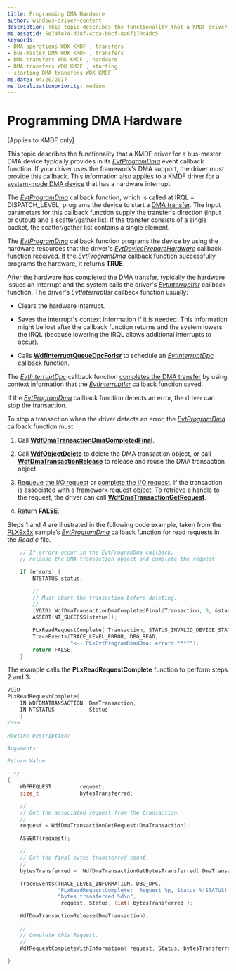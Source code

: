 ```yaml
---
title: Programming DMA Hardware
author: windows-driver-content
description: This topic describes the functionality that a KMDF driver for a bus-master DMA device typically provides in its EvtProgramDma event callback function.
ms.assetid: 5e74fe74-d38f-4cca-b0cf-8a6f170c4dc5
keywords:
- DMA operations WDK KMDF , transfers
- bus-master DMA WDK KMDF , transfers
- DMA transfers WDK KMDF , hardware
- DMA transfers WDK KMDF , starting
- starting DMA transfers WDK KMDF
ms.date: 04/20/2017
ms.localizationpriority: medium
---
```


# Programming DMA Hardware


\[Applies to KMDF only\]

This topic describes the functionality that a KMDF driver for a bus-master DMA device typically provides in its [*EvtProgramDma*](https://msdn.microsoft.com/library/windows/hardware/ff541816) event callback function. If your driver uses the framework's DMA support, the driver must provide this callback. This information also applies to a KMDF driver for a [system-mode DMA device](supporting-system-mode-dma.md) that has a hardware interrupt.




The [*EvtProgramDma*](https://msdn.microsoft.com/library/windows/hardware/ff541816) callback function, which is called at IRQL = DISPATCH\_LEVEL, programs the device to start a [DMA transfer](dma-transactions-and-dma-transfers.md). The input parameters for this callback function supply the transfer's direction (input or output) and a scatter/gather list. If the transfer consists of a single packet, the scatter/gather list contains a single element.

The [*EvtProgramDma*](https://msdn.microsoft.com/library/windows/hardware/ff541816) callback function programs the device by using the hardware resources that the driver's [*EvtDevicePrepareHardware*](https://msdn.microsoft.com/library/windows/hardware/ff540880) callback function received. If the *EvtProgramDma* callback function successfully programs the hardware, it returns **TRUE**.

After the hardware has completed the DMA transfer, typically the hardware issues an interrupt and the system calls the driver's [*EvtInterruptIsr*](https://msdn.microsoft.com/library/windows/hardware/ff541735) callback function. The driver's *EvtInterruptIsr* callback function usually:

-   Clears the hardware interrupt.

-   Saves the interrupt's context information if it is needed. This information might be lost after the callback function returns and the system lowers the IRQL (because lowering the IRQL allows additional interrupts to occur).

-   Calls [**WdfInterruptQueueDpcForIsr**](https://msdn.microsoft.com/library/windows/hardware/ff547371) to schedule an [*EvtInterruptDpc*](https://msdn.microsoft.com/library/windows/hardware/ff541721) callback function.

The [*EvtInterruptDpc*](https://msdn.microsoft.com/library/windows/hardware/ff541721) callback function [completes the DMA transfer](completing-a-dma-transfer.md) by using context information that the [*EvtInterruptIsr*](https://msdn.microsoft.com/library/windows/hardware/ff541735) callback function saved.

If the [*EvtProgramDma*](https://msdn.microsoft.com/library/windows/hardware/ff541816) callback function detects an error, the driver can stop the transaction.

To stop a transaction when the driver detects an error, the [*EvtProgramDma*](https://msdn.microsoft.com/library/windows/hardware/ff541816) callback function must:

1.  Call [**WdfDmaTransactionDmaCompletedFinal**](https://msdn.microsoft.com/library/windows/hardware/ff547049).

2.  Call [**WdfObjectDelete**](https://msdn.microsoft.com/library/windows/hardware/ff548734) to delete the DMA transaction object, or call [**WdfDmaTransactionRelease**](https://msdn.microsoft.com/library/windows/hardware/ff547114) to release and reuse the DMA transaction object.

3.  [Requeue the I/O request](requeuing-i-o-requests.md) or [complete the I/O request](completing-i-o-requests.md), if the transaction is associated with a framework request object. To retrieve a handle to the request, the driver can call [**WdfDmaTransactionGetRequest**](https://msdn.microsoft.com/library/windows/hardware/ff547094).

4.  Return **FALSE**.

Steps 1 and 4 are illustrated in the following code example, taken from the [PLX9x5x](http://go.microsoft.com/fwlink/p/?linkid=256157) sample’s [*EvtProgramDma*](https://msdn.microsoft.com/library/windows/hardware/ff541816) callback function for read requests in the *Read.c* file.

```cpp
    // If errors occur in the EvtProgramDma callback,
    // release the DMA transaction object and complete the request.

    if (errors) {
        NTSTATUS status;

        //
        // Must abort the transaction before deleting.
        //
        (VOID) WdfDmaTransactionDmaCompletedFinal(Transaction, 0, &status);
        ASSERT(NT_SUCCESS(status));

        PLxReadRequestComplete( Transaction, STATUS_INVALID_DEVICE_STATE );
        TraceEvents(TRACE_LEVEL_ERROR, DBG_READ,
                    "<-- PLxEvtProgramReadDma: errors ****");
        return FALSE;
    }
```

The example calls the **PLxReadRequestComplete** function to perform steps 2 and 3:

```cpp
VOID
PLxReadRequestComplete(
    IN WDFDMATRANSACTION  DmaTransaction,
    IN NTSTATUS           Status
    )
/*++

Routine Description:

Arguments:

Return Value:

--*/
{
    WDFREQUEST         request;
    size_t             bytesTransferred;

    //
    // Get the associated request from the transaction.
    //
    request = WdfDmaTransactionGetRequest(DmaTransaction);

    ASSERT(request);

    //
    // Get the final bytes transferred count.
    //
    bytesTransferred =  WdfDmaTransactionGetBytesTransferred( DmaTransaction );

    TraceEvents(TRACE_LEVEL_INFORMATION, DBG_DPC,
                "PLxReadRequestComplete:  Request %p, Status %!STATUS!, "
                "bytes transferred %d\n",
                 request, Status, (int) bytesTransferred );

    WdfDmaTransactionRelease(DmaTransaction);

    //
    // Complete this Request.
    //
    WdfRequestCompleteWithInformation( request, Status, bytesTransferred);

}
```









